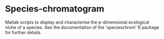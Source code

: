# Species-chromatogram
Matlab scripts to display and characterise the p-dimensional ecological niche of a species.
See the documentation of the 'specieschrom' R package for further details.
